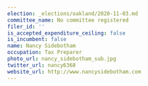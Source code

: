 ```yaml
---
election: _elections/oakland/2020-11-03.md
committee_name: No committee registered
filer_id: ''
is_accepted_expenditure_ceiling: false
is_incumbent: false
name: Nancy Sidebotham
occupation: Tax Preparer
photo_url: nancy_sidebotham_sub.jpg
twitter_url: nancy6368
website_url: http://www.nancysidebotham.com
---
```

